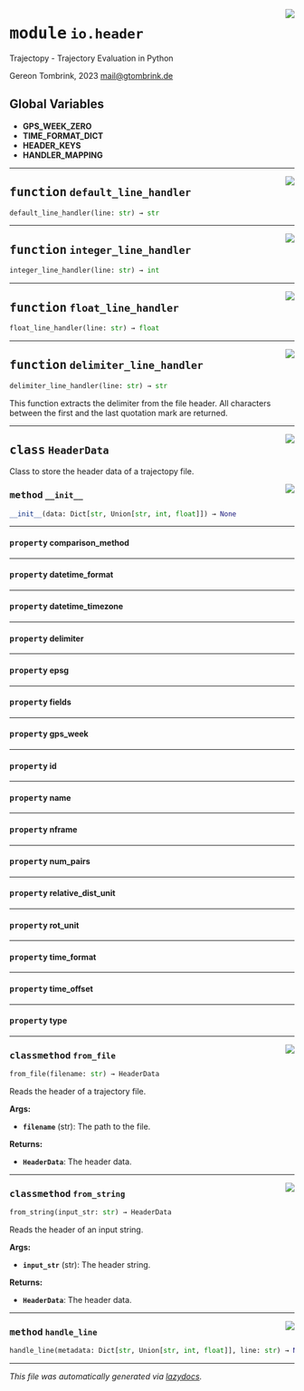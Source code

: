 <!-- markdownlint-disable -->

<a href="..\trajectopy_core\io\header.py#L0"><img align="right" style="float:right;" src="https://img.shields.io/badge/-source-cccccc?style=flat-square"></a>

# <kbd>module</kbd> `io.header`
Trajectopy - Trajectory Evaluation in Python 

Gereon Tombrink, 2023 mail@gtombrink.de 

**Global Variables**
---------------
- **GPS_WEEK_ZERO**
- **TIME_FORMAT_DICT**
- **HEADER_KEYS**
- **HANDLER_MAPPING**

---

<a href="..\trajectopy_core\io\header.py#L42"><img align="right" style="float:right;" src="https://img.shields.io/badge/-source-cccccc?style=flat-square"></a>

## <kbd>function</kbd> `default_line_handler`

```python
default_line_handler(line: str) → str
```






---

<a href="..\trajectopy_core\io\header.py#L46"><img align="right" style="float:right;" src="https://img.shields.io/badge/-source-cccccc?style=flat-square"></a>

## <kbd>function</kbd> `integer_line_handler`

```python
integer_line_handler(line: str) → int
```






---

<a href="..\trajectopy_core\io\header.py#L50"><img align="right" style="float:right;" src="https://img.shields.io/badge/-source-cccccc?style=flat-square"></a>

## <kbd>function</kbd> `float_line_handler`

```python
float_line_handler(line: str) → float
```






---

<a href="..\trajectopy_core\io\header.py#L54"><img align="right" style="float:right;" src="https://img.shields.io/badge/-source-cccccc?style=flat-square"></a>

## <kbd>function</kbd> `delimiter_line_handler`

```python
delimiter_line_handler(line: str) → str
```

This function extracts the delimiter from the file header. All characters between the first and the last quotation mark are returned. 


---

<a href="..\trajectopy_core\io\header.py#L73"><img align="right" style="float:right;" src="https://img.shields.io/badge/-source-cccccc?style=flat-square"></a>

## <kbd>class</kbd> `HeaderData`
Class to store the header data of a trajectopy file. 

<a href="..\<string>"><img align="right" style="float:right;" src="https://img.shields.io/badge/-source-cccccc?style=flat-square"></a>

### <kbd>method</kbd> `__init__`

```python
__init__(data: Dict[str, Union[str, int, float]]) → None
```






---

#### <kbd>property</kbd> comparison_method





---

#### <kbd>property</kbd> datetime_format





---

#### <kbd>property</kbd> datetime_timezone





---

#### <kbd>property</kbd> delimiter





---

#### <kbd>property</kbd> epsg





---

#### <kbd>property</kbd> fields





---

#### <kbd>property</kbd> gps_week





---

#### <kbd>property</kbd> id





---

#### <kbd>property</kbd> name





---

#### <kbd>property</kbd> nframe





---

#### <kbd>property</kbd> num_pairs





---

#### <kbd>property</kbd> relative_dist_unit





---

#### <kbd>property</kbd> rot_unit





---

#### <kbd>property</kbd> time_format





---

#### <kbd>property</kbd> time_offset





---

#### <kbd>property</kbd> type







---

<a href="..\trajectopy_core\io\header.py#L154"><img align="right" style="float:right;" src="https://img.shields.io/badge/-source-cccccc?style=flat-square"></a>

### <kbd>classmethod</kbd> `from_file`

```python
from_file(filename: str) → HeaderData
```

Reads the header of a trajectory file. 



**Args:**
 
 - <b>`filename`</b> (str):  The path to the file. 



**Returns:**
 
 - <b>`HeaderData`</b>:  The header data. 

---

<a href="..\trajectopy_core\io\header.py#L172"><img align="right" style="float:right;" src="https://img.shields.io/badge/-source-cccccc?style=flat-square"></a>

### <kbd>classmethod</kbd> `from_string`

```python
from_string(input_str: str) → HeaderData
```

Reads the header of an input string. 



**Args:**
 
 - <b>`input_str`</b> (str):  The header string. 



**Returns:**
 
 - <b>`HeaderData`</b>:  The header data. 

---

<a href="..\trajectopy_core\io\header.py#L143"><img align="right" style="float:right;" src="https://img.shields.io/badge/-source-cccccc?style=flat-square"></a>

### <kbd>method</kbd> `handle_line`

```python
handle_line(metadata: Dict[str, Union[str, int, float]], line: str) → None
```








---

_This file was automatically generated via [lazydocs](https://github.com/ml-tooling/lazydocs)._
